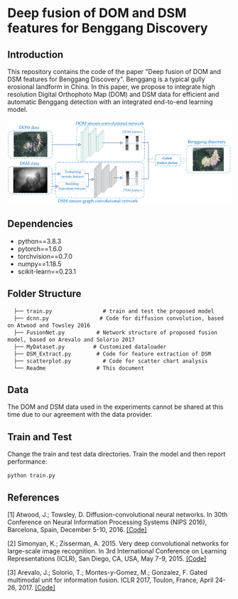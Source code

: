 # Deep fusion of DOM and DSM features for Benggang Discovery
## Introduction

This repository contains the code of the paper 
"Deep fusion of DOM and DSM features for Benggang Discovery". 
Benggang is a typical gully erosional landform in China. In this paper, 
we propose to integrate high resolution Digital Orthophoto Map (DOM) 
and DSM data for efficient and automatic Benggang detection with 
an integrated end-to-end learning model.

<p align="center"><img src="intro.png" width="700" /></p>

## Dependencies

- python==3.8.3
- pytorch==1.6.0
- torchvision==0.7.0
- numpy==1.18.5
- scikit-learn==0.23.1

## Folder Structure

```
  ├── train.py                # train and test the proposed model
  ├── dcnn.py                # Code for diffusion convolution, based on Atwood and Towsley 2016
  ├── FusionNet.py          # Network structure of proposed fusion model, based on Arevalo and Solorio 2017
  ├── MyDataset.py         # Customized dataloader
  ├── DSM_Extract.py        # Code for feature extraction of DSM
  ├── scatterplot.py          # Code for scatter chart analysis
  └── Readme                # This document
```

## Data

The DOM and DSM data used in the experiments cannot be shared at this time due to our agreement with the data provider.

## Train and Test 
Change the train and test data directories. Train the model and then report performance:

```
python train.py
```

## References
[1] Atwood, J.; Towsley, D. Diffusion-convolutional neural networks. In 30th Conference on Neural Information Processing Systems (NIPS 2016), Barcelona, Spain, December 5-10, 2016.
[[Code]](https://github.com/jcatw/dcnn)

[2] Simonyan, K.; Zisserman, A. 2015. Very deep convolutional networks for large-scale image recognition. In 3rd International Conference on Learning Representations (ICLR), San Diego, CA, USA, May 7-9, 2015.
[[Code]](https://github.com/msyim/VGG16)

[3] Arevalo, J.; Solorio, T.; Montes-y-Gomez, M.; Gonzalez, F. Gated multimodal unit for information fusion. ICLR 2017, Toulon, France, April 24-26, 2017.
[[Code]](https://github.com/johnarevalo/gmu-mmimdb)
